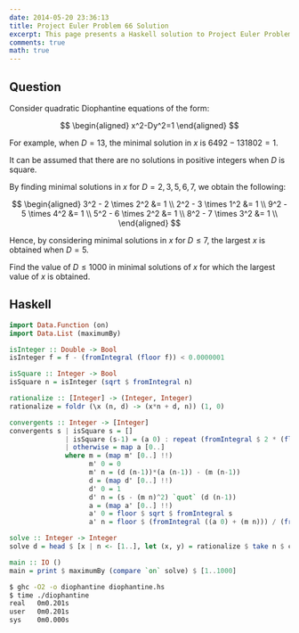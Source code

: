 ```yaml
---
date: 2014-05-20 23:36:13
title: Project Euler Problem 66 Solution
excerpt: This page presents a Haskell solution to Project Euler Problem 66.
comments: true
math: true
---
```



## Question

Consider quadratic Diophantine equations of the form:

$$
\begin{aligned}
x^2-Dy^2=1
\end{aligned}
$$

For example, when $D=13$, the minimal solution in $x$ is
$6492 - 131802 = 1$.

It can be assumed that there are no solutions in positive integers when
$D$ is square.

By finding minimal solutions in $x$ for $D = {2, 3, 5, 6, 7}$, we obtain
the following:

$$
\begin{aligned}
3^2 - 2 \times 2^2 &= 1 \\
2^2 - 3 \times 1^2 &= 1 \\
9^2 - 5 \times 4^2 &= 1 \\
5^2 - 6 \times 2^2 &= 1 \\
8^2 - 7 \times 3^2 &= 1 \\
\end{aligned}
$$

Hence, by considering minimal solutions in $x$ for $D \leq 7$, the
largest $x$ is obtained when $D=5$.

Find the value of $D \leq 1000$ in minimal solutions of $x$ for which
the largest value of $x$ is obtained.







## Haskell

```haskell
import Data.Function (on)
import Data.List (maximumBy)

isInteger :: Double -> Bool
isInteger f = f - (fromIntegral (floor f)) < 0.0000001

isSquare :: Integer -> Bool
isSquare n = isInteger (sqrt $ fromIntegral n)

rationalize :: [Integer] -> (Integer, Integer)
rationalize = foldr (\x (n, d) -> (x*n + d, n)) (1, 0)

convergents :: Integer -> [Integer]
convergents s | isSquare s = []
              | isSquare (s-1) = (a 0) : repeat (fromIntegral $ 2 * (floor $ sqrt $ fromIntegral (s-1)))
              | otherwise = map a [0..]
              where m = (map m' [0..] !!)
                    m' 0 = 0
                    m' n = (d (n-1))*(a (n-1)) - (m (n-1))
                    d = (map d' [0..] !!)
                    d' 0 = 1
                    d' n = (s - (m n)^2) `quot` (d (n-1))
                    a = (map a' [0..] !!)
                    a' 0 = floor $ sqrt $ fromIntegral s
                    a' n = floor $ (fromIntegral ((a 0) + (m n))) / (fromIntegral (d n))

solve :: Integer -> Integer
solve d = head $ [x | n <- [1..], let (x, y) = rationalize $ take n $ convergents d, x^2 - d*y^2 == 1]

main :: IO ()
main = print $ maximumBy (compare `on` solve) $ [1..1000]
```


```bash
$ ghc -O2 -o diophantine diophantine.hs
$ time ./diophantine
real   0m0.201s
user   0m0.201s
sys    0m0.000s
```


